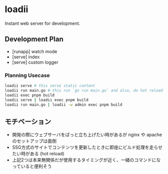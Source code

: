 # loadii
Instant web server for development.

## Development Plan
- [runapp] watch mode
- [serve] index
- [serve] custom logger

### Planning Usecase
```bash
loadii serve # this serve static content
loadii run main.go # this run `go run main.go` and also, do hot reload
loadii exec pnpm build
loadii serve | loadii exec pnpm build
loadii run main.go | loadii -w admin exec pnpm build
```

## モチベーション
- 開発の際にウェブサーバをぱっと立ち上げたい時があるが nginx や apache のセットアップは面倒
- SSG方式のサイトでコンテンツを更新したときに即座にビルド処理を走らせたい時がある (hot reload)
- 上記2つは本来無関係だが使用するタイミングが近く、一緒のコマンドになっていると便利そう
